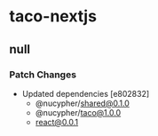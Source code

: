 # taco-nextjs

## null

### Patch Changes

- Updated dependencies [e802832]
  - @nucypher/shared@0.1.0
  - @nucypher/taco@1.0.0
  - react@0.0.1
